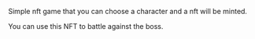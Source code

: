 Simple nft game that you can choose a character and a nft will be minted.

You can use this NFT to battle against the boss.
